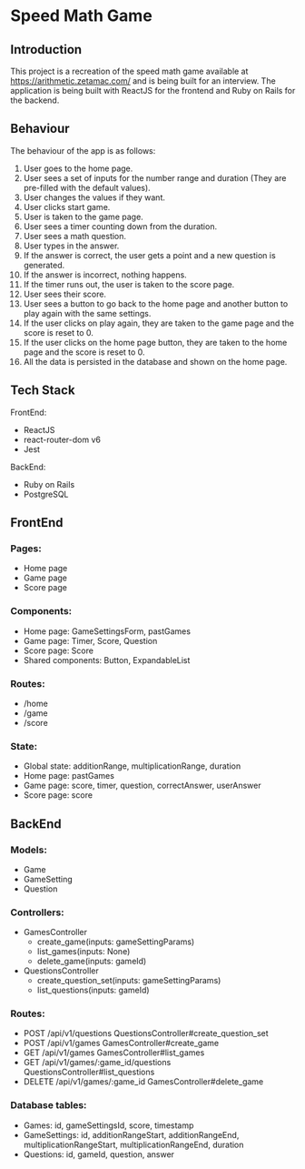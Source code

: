 # Speed Math Game

## Introduction

This project is a recreation of the speed math game available at https://arithmetic.zetamac.com/ and is being built for an interview. The application is being built with ReactJS for the frontend and Ruby on Rails for the backend.

## Behaviour

The behaviour of the app is as follows:

1. User goes to the home page.
2. User sees a set of inputs for the number range and duration (They are pre-filled with the default values).
3. User changes the values if they want.
4. User clicks start game.
5. User is taken to the game page.
6. User sees a timer counting down from the duration.
7. User sees a math question.
8. User types in the answer.
9. If the answer is correct, the user gets a point and a new question is generated.
10. If the answer is incorrect, nothing happens.
11. If the timer runs out, the user is taken to the score page.
12. User sees their score.
13. User sees a button to go back to the home page and another button to play again with the same settings.
14. If the user clicks on play again, they are taken to the game page and the score is reset to 0.
15. If the user clicks on the home page button, they are taken to the home page and the score is reset to 0.
16. All the data is persisted in the database and shown on the home page.

## Tech Stack

FrontEnd:

-   ReactJS
-   react-router-dom v6
-   Jest

BackEnd:

-   Ruby on Rails
-   PostgreSQL

## FrontEnd

### Pages:

-   Home page
-   Game page
-   Score page

### Components:

-   Home page: GameSettingsForm, pastGames
-   Game page: Timer, Score, Question
-   Score page: Score
-   Shared components: Button, ExpandableList

### Routes:

-   /home
-   /game
-   /score

### State:

-   Global state: additionRange, multiplicationRange, duration
-   Home page: pastGames
-   Game page: score, timer, question, correctAnswer, userAnswer
-   Score page: score

## BackEnd

### Models:

-   Game
-   GameSetting
-   Question

### Controllers:

-   GamesController
    -   create_game(inputs: gameSettingParams)
    -   list_games(inputs: None)
    -   delete_game(inputs: gameId)
-   QuestionsController
    -   create_question_set(inputs: gameSettingParams)
    -   list_questions(inputs: gameId)

### Routes:

-   POST /api/v1/questions QuestionsController#create_question_set
-   POST /api/v1/games GamesController#create_game
-   GET /api/v1/games GamesController#list_games
-   GET /api/v1/games/:game_id/questions QuestionsController#list_questions
-   DELETE /api/v1/games/:game_id GamesController#delete_game

### Database tables:

-   Games: id, gameSettingsId, score, timestamp
-   GameSettings: id, additionRangeStart, additionRangeEnd, multiplicationRangeStart, multiplicationRangeEnd, duration
-   Questions: id, gameId, question, answer
